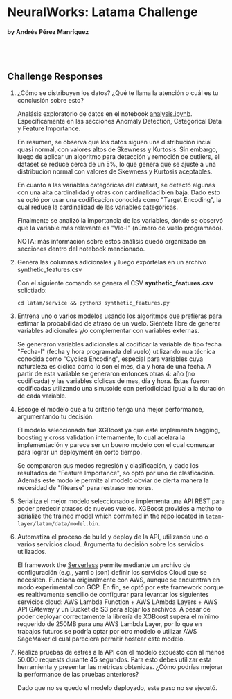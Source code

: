 # NeuralWorks: Latama Challenge
#### by Andrés Pérez Manríquez  

<br><br>
  
## Challenge Responses

1. ¿Cómo se distribuyen los datos? ¿Qué te llama la atención o cuál es tu conclusión sobre esto?

    Analásis exploratorio de datos en el notebook [analysis.ipynb](./app/notebooks/analysis.ipynb). Específicamente
    en las secciones Anomaly Detection, Categorical Data y Feature Importance.

    En resumen, se observa que los datos siguen una distribución incial quasi normal, con valores altos de Skewness y Kurtosis.
    Sin embargo, luego de aplicar un algoritmo para detección y remoción de outliers, el dataset se reduce cerca de un 5%, lo que genera que se ajuste a una distribución normal con valores de Skewness y Kurtosis aceptables.

    En cuanto a las variables categóricas del dataset, se detectó algunas con una alta cardinalidad y otras con cardinalidad bien baja. Dado esto se optó por usar una codificacíon conocida como "Target Encoding", la cual reduce la cardinalidad de las variables categóricas.

    Finalmente se analizó la importancia de las variables, donde se observó que la variable más relevante es "Vlo-I" (número de vuelo programado).

    NOTA: más información sobre estos análisis quedó organizado en secciones dentro del notebook mencionado.

2. Genera las columnas adicionales y luego expórtelas en un archivo synthetic_features.csv

    Con el siguiente comando se genera el CSV <b>synthetic_features.csv</b> solictiado:

    ```cd latam/service && python3 synthetic_features.py```

3. Entrena uno o varios modelos usando los algoritmos que prefieras para estimar la probabilidad de
atraso de un vuelo. Siéntete libre de generar variables adicionales y/o complementar con variables
externas.
    
    Se generaron variables adicionales al codificar la variable de tipo fecha "Fecha-I" (fecha y hora programada del vuelo) utilizando nua técnica conocida como "Cyclica Encoding", especial para variables cuya naturaleza es cíclica como lo son el mes, día y hora de una fecha. A partir de esta variable se generaron entonces otras 4: año (no codificada) y las variables cíclicas de mes, día y hora. Estas fueron codificadas utilizando una sinusoide con periodicidad igual a la duración de cada variable.

4. Escoge el modelo que a tu criterio tenga una mejor performance, argumentando tu decisión.

    El modelo seleccionado fue XGBoost ya que este implementa bagging, boosting y cross validation internamente, lo cual acelara la implementación y parece ser un bueno modelo con el cual comenzar para lograr un deployment en corto tiempo. 
    
    Se compararon sus modos regresión y clasificación, y dado los resultados de "Feature Importance", so optó por uno de clasficación. Además este modo le permite al modelo obviar de cierta manera la necesidad de "fitearse" para restraso menores.

5. Serializa el mejor modelo seleccionado e implementa una API REST para poder predecir atrasos de nuevos vuelos.
    XGBoost provides a metho to serialize the trained model which commited in the repo located in `latam-layer/latam/data/model.bin`.

6. Automatiza el proceso de build y deploy de la API, utilizando uno o varios servicios cloud. Argumenta
tu decisión sobre los servicios utilizados.

    El framework the [Serverless](https://www.serverless.com/) permite mediante un archivo de configuración (e.g., yaml o json) definir los servicios Cloud que se necesiten. Funciona originalmente con AWS, aunque se encuentran en modo experimental con GCP. En fin, se optó por este framework porque es realtivamente sencillo de configurar para levantar los siguientes servicios cloud: AWS Lambda Function + AWS LAmbda Layers + AWS API GAteway y un Bucket de S3 para alojar los archivos. A pesar de poder deployar correctamente la librería de XGBoost supera el mínimo requerido de 250MB para una AWS Lambda Layer, por lo que en trabajos futuros se podría optar por otro modelo o utilizar AWS SageMaker el cual pareciera permitir hostear este modelo.

7. Realiza pruebas de estrés a la API con el modelo expuesto con al menos 50.000 requests durante 45
segundos. Para esto debes utilizar esta herramienta y presentar las métricas obtenidas. ¿Cómo podrías mejorar la performance de las pruebas anteriores?

    Dado que no se quedo el modelo deployado, este paso no se ejecutó.